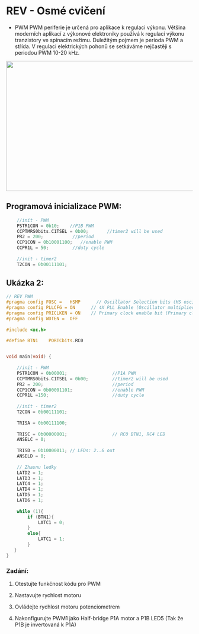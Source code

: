 # REV - Osmé cvičení
- PWM
PWM periferie je určená pro aplikace k regulaci výkonu. Většina moderních aplikací z výkonové elektroniky používá k regulaci výkonu tranzistory ve spínacím režimu. Duležitým pojmem je perioda PWM a střída. V regulaci elektrických pohonů se setkáváme nejčastěji s periodou PWM 10-20 kHz. 

<p align="center">
  <img width="520" height="350" src="https://github.com/MBrablc/BUT-FME-REV/blob/master/02_cv_zadani/07_CV/ADC_Piny.png">
</p>

## Programová inicializace PWM:

```c
    //init - PWM
    PSTR1CON = 0b10;    //P1B PWM
    CCPTMRS0bits.C1TSEL = 0b00;       //timer2 will be used
    PR2 = 200;           //period
    CCP1CON = 0b10001100;   //enable PWM
    CCPR1L = 50;         //duty cycle
 
    //init - timer2
    T2CON = 0b00111101;
```

## Ukázka 2:
 
```c
// REV PWM
#pragma config FOSC =   HSMP      // Oscillator Selection bits (HS oscillator (medium power 4-16 MHz))
#pragma config PLLCFG = ON      // 4X PLL Enable (Oscillator multiplied by 4)
#pragma config PRICLKEN = ON    // Primary clock enable bit (Primary clock is always enabled)
#pragma config WDTEN =  OFF
 
#include <xc.h> 

#define BTN1    PORTCbits.RC0

 
void main(void) {
 
    //init - PWM
    PSTR1CON = 0b00001;                 //P1A PWM
    CCPTMRS0bits.C1TSEL = 0b00;         //timer2 will be used
    PR2 = 200;                          //period
    CCP1CON = 0b00001101;               //enable PWM
    CCPR1L =150;                        //duty cycle
 
    //init - timer2
    T2CON = 0b00111101;
 
    TRISA = 0b00111100;
 
    TRISC = 0b00000001;                 // RC0 BTN1, RC4 LED
    ANSELC = 0;
 
    TRISD = 0b10000011; // LEDs: 2..6 out
    ANSELD = 0;
    
    // Zhasnu ledky
    LATD2 = 1;
    LATD3 = 1;
    LATC4 = 1;
    LATD4 = 1;
    LATD5 = 1;
    LATD6 = 1;
 
    while (1){
        if (BTN1){
            LATC1 = 0;
        }
        else{
            LATC1 = 1;
        }
   }
}
```
### Zadání:

  1) Otestujte funkčnost kódu pro PWM

  2) Nastavujte rychlost motoru

  3) Ovládejte rychlost motoru potenciometrem

  4) Nakonfigurujte PWM1 jako Half-bridge P1A motor a P1B LED5 (Tak že P1B je invertovaná k P1A) 
